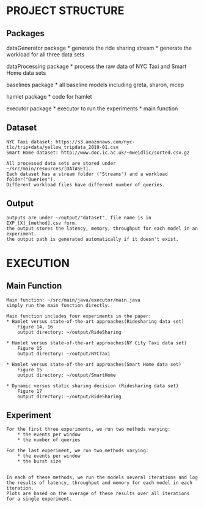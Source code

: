 PROJECT STRUCTURE
====

Packages
----
dataGenerator package
    * generate the ride sharing stream
    * generate the workload for all three data sets

dataProcessing package
    * process the raw data of NYC Taxi and Smart Home data sets

baselines package
    * all baseline models including greta, sharon, mcep

hamlet package
    * code for hamlet

executor package
    * executor to run the experiments
    * main function

Dataset
----

    NYC Taxi dataset: https://s3.amazonaws.com/nyc-tlc/trip+data/yellow_tripdata_2019-01.csv
    Smart Home dataset: http://www.doc.ic.ac.uk/~mweidlic/sorted.csv.gz

    All processed data sets are stored under ~/src/main/resources/[DATASET].
    Each dataset has a stream folder ("Streams") and a workload folder("Queries").
    Different workload files have different number of queries.

Output
----

    outputs are under ~/output/"dataset", file name is in EXP_[X]_[method].csv form.
    the output stores the latency, memory, throughput for each model in an experiment.
    the output path is generated automatically if it doesn't exist.


EXECUTION
====

Main Function
----


    Main function: ~/src/main/java/executor/main.java
    simply run the main function directly.

    Main function includes four experiments in the paper:
    * Hamlet versus state-of-the-art approaches(Ridesharing data set)
        Figure 14, 16
        output directory: ~/output/RideSharing

    * Hamlet versus state-of-the-art approaches(NY City Taxi data set)
        Figure 15
        output directory: ~/output/NYCTaxi

    * Hamlet versus state-of-the-art approaches(Smart Home data set)
        Figure 15
        output directory: ~/output/SmartHome

    * Dynamic versus static sharing decision (Ridesharing data set)
        Figure 17
        output directory: ~/output/RideSharing

Experiment
----
    
    For the first three experiments, we run two methods varying:
        * the events per window
        * the number of queries

    For the last experiment, we run two methods varying:
        * the events per window
        * the burst size


    In each of these methods, we run the models several iterations and log the results of latency, throughput and memory for each model in each iteration.
    Plots are based on the average of these results over all iterations for a single experiment.

